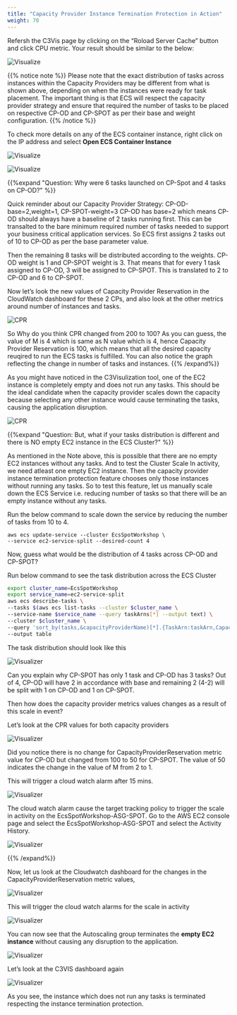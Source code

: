 ```yaml
---
title: "Capacity Provider Instance Termination Protection in Action"
weight: 70
---
```



Refersh the C3Vis page by clicking on the “Roload Server Cache” button and click CPU metric. Your result should be similar to the below:

![Visualize](/images/ecs-spot-capacity-providers/c3vis_cluster_initial_view.png)

{{% notice note %}}
Please note that the exact distribution of tasks across instances within the Capacity Providers may be different from what is shown above, depending on when the instances were ready for task placement.  The important thing is that ECS will respect the capacity provider strategy and ensure that required the number of tasks to be placed on respective CP-OD and CP-SPOT as per their base and weight configuration.
{{% /notice %}}


To check more details on any of the ECS container instance, right click on the IP address and select **Open ECS Container Instance**

![Visualize](/images/ecs-spot-capacity-providers/c3vis_cluster_instance_view.png)


![Visualize](/images/ecs-spot-capacity-providers/c3vis_cluster_instance_view_details.png)


{{%expand "Question: Why were 6 tasks launched on CP-Spot and 4 tasks on CP-OD?" %}}


Quick reminder about our Capacity Provider Strategy: CP-OD-base=2,weight=1, CP-SPOT-weight=3
CP-OD has base=2 which means CP-OD should always have a baseline of 2 tasks running first. This can be transalted to the bare minimum required number of tasks needed to support your business critical application services. So ECS first assigns 2 tasks out of 10 to CP-OD as per the base parameter value.

Then the remaining 8 tasks will be distributed according to the weights. CP-OD weight is 1 and CP-SPOT weight is 3. That means that for every 1 task assigned to CP-OD, 3 will be assigned to CP-SPOT. This is translated to 2 to CP-OD and 6 to CP-SPOT.

Now let’s look the new values of Capacity Provider Reservation in the CloudWatch dashboard for these 2 CPs, and also look at the other metrics around number of instances and tasks.

![CPR](/images/ecs-spot-capacity-providers/cp24.png)

So Why do you think CPR changed from 200 to 100?  As you can guess, the value of M is 4 which is same as N value which is 4, hence Capacity Provider Reservation is 100, which means that all the desired capacity reuqired to run the ECS tasks is fulfilled. You can also notice the graph reflecting the change in number of tasks and instances.
{{% /expand%}}

As you might have noticed in the C3Visulization tool, one of the EC2 instance is completely empty and does not run any tasks. This should be the ideal candidate when the capacity provider scales down the capacity because selecting any other instance would cause terminating the tasks, causing the application disruption.

![CPR](/images/ecs-spot-capacity-providers/c3vis_cluster_initial_view_empty.png)



{{%expand "Question: But, what if your tasks distribution is different and there is NO empty EC2 instance in the ECS Cluster?" %}}

As mentioned in the Note above, this is possible that there are no empty EC2 instances without any tasks. And to test the Cluster Scale In activity, we need atleast one empty EC2 instance. Then   the capacity provider instance termination protection feature chooses only those instances without running any tasks. So to test this feature, let us manually scale down the ECS Service i.e. reducing number of tasks so that there will be an empty instance without any tasks.

Run the below command to scale down the service by reducing the number of tasks from 10 to 4.


```base
aws ecs update-service --cluster EcsSpotWorkshop \
--service ec2-service-split --desired-count 4
```

Now, guess what would be the distribution of 4 tasks across CP-OD and CP-SPOT?  

Run below command to see the task distribution across the ECS Cluster

```bash
export cluster_name=EcsSpotWorkshop 
export service_name=ec2-service-split
aws ecs describe-tasks \
--tasks $(aws ecs list-tasks --cluster $cluster_name \
--service-name $service_name --query taskArns[*] --output text) \
--cluster $cluster_name \
--query 'sort_by(tasks,&capacityProviderName)[*].{TaskArn:taskArn,CapacityProvider:capacityProviderName,Instance:containerInstanceArn,AZ:availabilityZone,Status:lastStatus}' \
--output table
```

The task distribution should look like this


![Visualizer](/images/ecs-spot-capacity-providers/tasks_after_scale_in.png)

Can you explain why CP-SPOT has only 1 task and CP-OD has 3 tasks?
Out of 4, CP-OD will have 2 in accordance with base and remaining 2 (4-2) will be split with 1 on CP-OD and 1 on CP-SPOT. 

Then how does the capacity provider metrics values changes as a result of this scale in event?   

Let’s look at the CPR values for both capacity providers

![Visualizer](/images/ecs-spot-capacity-providers/cp28.png)

Did you notice there is no change for CapacityProviderReservation metric value for CP-OD but changed from 100 to 50 for CP-SPOT. The value of 50 indicates the change in the value of M from 2 to 1.

 This will trigger a cloud watch alarm after 15 mins.

![Visualizer](/images/ecs-spot-capacity-providers/cp38.png)

The cloud watch alarm  cause the target tracking policy to trigger the scale in activity on the EcsSpotWorkshop-ASG-SPOT. Go to the AWS EC2 console page and select the EcsSpotWorkshop-ASG-SPOT and select the Activity History.

![Visualizer](/images/ecs-spot-capacity-providers/cp40.png)

{{% /expand%}}

Now, let us look at the Cloudwatch dashboard for the changes in the CapacityProviderReservation metric values,
 
 ![Visualizer](/images/ecs-spot-capacity-providers/cwt_dashboard_scale_in.png)


This will trigger the cloud watch alarms for the scale in activity

  ![Visualizer](/images/ecs-spot-capacity-providers/ecs_asg_od_scale_in_alarm.png)


You can now see that the Autoscaling group terminates the **empty EC2 instance** without causing any disruption to the application.


  ![Visualizer](/images/ecs-spot-capacity-providers/ecs_asg_od_scale_in_activity.png)


Let’s look at the C3VIS dashboard again

![Visualizer](/images/ecs-spot-capacity-providers/c3vis_after_scale_in.png)

As you see, the instance which does not run any tasks is terminated respecting the instance termination protection.



